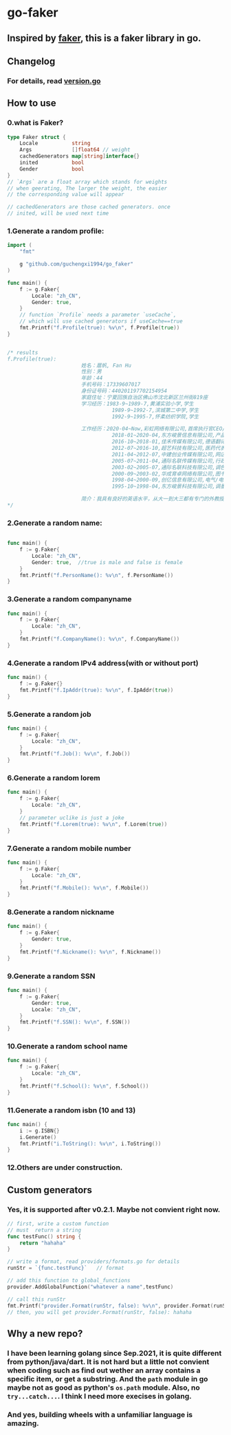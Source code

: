 <!--
 * @Descripttion: 
 * @version: 
 * @Author: xiaoshuyui
 * @email: guchengxi1994@qq.com
 * @Date: 2021-11-26 19:57:46
 * @LastEditors: xiaoshuyui
 * @LastEditTime: 2021-11-26 21:04:01
-->
# go-faker

## Inspired by [faker](https://github.com/joke2k/faker), this is a faker library in go.

## Changelog

### For details, read [version.go](version.go)

## How to use

### 0.what is Faker?

```go
type Faker struct {
	Locale           string
	Args             []float64 // weight
	cachedGenerators map[string]interface{}
	inited           bool
	Gender           bool
}
// `Args` are a float array which stands for weights
// when geerating, The larger the weight, the easier 
// the corresponding value will appear

// cachedGenerators are those cached generators. once
// inited, will be used next time

```


### 1.Generate a random profile:

```go
import (
	"fmt"

	g "github.com/guchengxi1994/go_faker"
)

func main() {
	f := g.Faker{
		Locale: "zh_CN",
		Gender: true,
	}
    // function `Profile` needs a parameter `useCache`,
    // which will use cached generators if useCache==true
	fmt.Printf("f.Profile(true): %v\n", f.Profile(true))
}


/* results
f.Profile(true): 
                        姓名：扈帆, Fan Hu
                        性别：男
                        年龄：44
                        手机号码：17339607017
                        身份证号码：440201197702154954
                        家庭住址：宁夏回族自治区佛山市沈北新区兰州街819座
                        学习经历：1983-9~1989-7,黄浦实验小学,学生
                                  1989-9~1992-7,滨城第二中学,学生
                                  1992-9~1995-7,怀柔纺织学院,学生

                        工作经历：2020-04~Now,彩虹网络有限公司,首席执行官CEO/总裁/总经理
                                  2018-01~2020-04,东方峻景信息有限公司,产品专员
                                  2016-10~2018-01,佳禾传媒有限公司,德语翻译
                                  2012-07~2016-10,超艺科技有限公司,医药代表
                                  2011-04~2012-07,中建创业传媒有限公司,网店/淘宝客服
                                  2005-07~2011-04,通际名联传媒有限公司,行政总监
                                  2003-02~2005-07,通际名联科技有限公司,调色员
                                  2000-09~2003-02,华成育卓网络有限公司,图书管理员/资料管理员
                                  1998-04~2000-09,创亿信息有限公司,电气/电器工程师
                                  1995-10~1998-04,东方峻景科技有限公司,调墨技师

                        简介：我具有良好的英语水平，从大一到大三都有专门的外教授课。在大二时就已经透过国家英语四级和六级，成绩分别是523和499。在大三时，参加雅思考试并取得5。5成绩
*/
```

### 2.Generate a random name:

```go

func main() {
    f := g.Faker{
        Locale: "zh_CN",
        Gender: true,  //true is male and false is female
    }
    fmt.Printf("f.PersonName(): %v\n", f.PersonName())
}
```

### 3.Generate a random companyname

```go
func main() {
    f := g.Faker{
        Locale: "zh_CN",
    }
    fmt.Printf("f.CompanyName(): %v\n", f.CompanyName())
}
```

### 4.Generate a random IPv4 address(with or without port)

```go
func main() {
	f := g.Faker{}
	fmt.Printf("f.IpAddr(true): %v\n", f.IpAddr(true))
}
```

### 5.Generate a random job

```go
func main() {
	f := g.Faker{
		Locale: "zh_CN",
	}
	fmt.Printf("f.Job(): %v\n", f.Job())
}
```

### 6.Generate a random lorem

```go
func main() {
	f := g.Faker{
		Locale: "zh_CN",
	}
    // parameter uclike is just a joke
	fmt.Printf("f.Lorem(true): %v\n", f.Lorem(true))
}

```

### 7.Generate a random mobile number

```go
func main() {
	f := g.Faker{
		Locale: "zh_CN",
	}
	fmt.Printf("f.Mobile(): %v\n", f.Mobile())
}
```

### 8.Generate a random nickname

```go
func main() {
	f := g.Faker{
		Gender: true,
	}
	fmt.Printf("f.Nickname(): %v\n", f.Nickname())
}
```

### 9.Generate a random SSN

```go
func main() {
	f := g.Faker{
		Gender: true,
		Locale: "zh_CN",
	}
	fmt.Printf("f.SSN(): %v\n", f.SSN())
}
```

### 10.Generate a random school name

```go
func main() {
	f := g.Faker{
		Locale: "zh_CN",
	}
	fmt.Printf("f.School(): %v\n", f.School())
}
```

### 11.Generate a random isbn (10 and 13)
```go
func main() {
	i := g.ISBN{}
	i.Generate()
	fmt.Printf("i.ToString(): %v\n", i.ToString())
}
```

### 12.Others are under construction.

## Custom generators

### Yes, it is supported after v0.2.1. Maybe not convient right now.

```go
// first, write a custom function
// must  return a string
func testFunc() string {
	return "hahaha"
}

// write a format, read providers/formats.go for details
runStr = `{func.testFunc}`   // format

// add this function to global_functions
provider.AddGlobalFunction("whatever a name",testFunc)

// call this runStr
fmt.Printf("provider.Format(runStr, false): %v\n", provider.Format(runStr, false))
// then, you will get provider.Format(runStr, false): hahaha 

```

## Why a new repo?

### I have been learning golang since Sep.2021, it is quite different from python/java/dart. It is not hard but a little not convient when coding such as find out wether an array contains a specific item, or get a substring. And the `path` module in go maybe not as good as python's `os.path` module. Also, no  `try...catch...`. I think I need more execises in golang.

### And yes, building wheels with a unfamiliar language is amazing. 